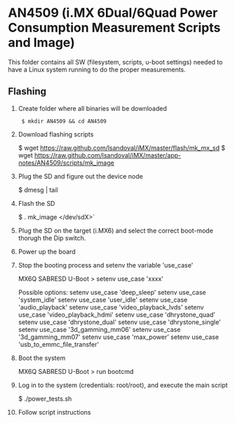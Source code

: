 AN4509 (i.MX 6Dual/6Quad Power Consumption Measurement Scripts and Image)
======

This folder contains all SW (filesystem, scripts, u-boot settings) needed to 
have a Linux system running to do the proper measurements.

Flashing
--------

1. Create folder where all binaries will be downloaded

        $ mkdir AN4509 && cd AN4509

1. Download flashing scripts

    $ wget https://raw.github.com/lsandoval/iMX/master/flash/mk_mx_sd
    $ wget https://raw.github.com/lsandoval/iMX/master/app-notes/AN4509/scripts/mk_image
   
1. Plug the SD and figure out the device node 
    
    $ dmesg | tail

1. Flash the SD

    $ . mk_image </dev/sdX>`

   
1. Plug the SD on the target (i.MX6) and select the correct boot-mode thorugh 
   the Dip switch.

1. Power up the board

1. Stop the booting process and setenv the variable 'use_case'
  
    MX6Q SABRESD U-Boot > setenv use_case 'xxxx'
 
 
    Possible options:
      setenv use_case 'deep_sleep'
      setenv use_case 'system_idle'
      setenv use_case 'user_idle'
      setenv use_case 'audio_playback'
      setenv use_case 'video_playback_lvds'
      setenv use_case 'video_playback_hdmi'
      setenv use_case 'dhrystone_quad'
      setenv use_case 'dhrystone_dual'
      setenv use_case 'dhrystone_single'
      setenv use_case '3d_gamming_mm06'
      setenv use_case '3d_gamming_mm07'
      setenv use_case 'max_power'
      setenv use_case 'usb_to_emmc_file_transfer'
 
 
1. Boot the system
 
    MX6Q SABRESD U-Boot >  run bootcmd
 
1. Log in to the system (credentials: root/root), and execute the main script
  
    $ ./power_tests.sh
 
1. Follow script instructions
